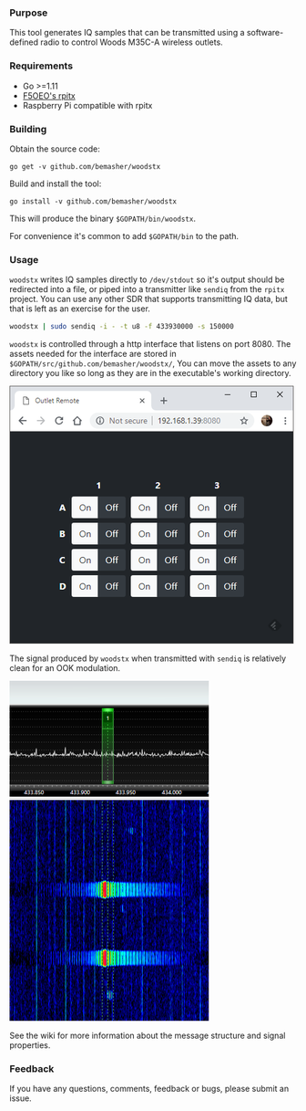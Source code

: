 ### Purpose
This tool generates IQ samples that can be transmitted using a software-defined radio to control Woods M35C-A wireless outlets.

### Requirements
 * Go >=1.11
 * [F5OEO's rpitx](https://github.com/F5OEO/rpitx)
 * Raspberry Pi compatible with rpitx

### Building
Obtain the source code:

	go get -v github.com/bemasher/woodstx

Build and install the tool:

	go install -v github.com/bemasher/woodstx

This will produce the binary `$GOPATH/bin/woodstx`.

For convenience it's common to add `$GOPATH/bin` to the path.

### Usage
`woodstx` writes IQ samples directly to `/dev/stdout` so it's output should be redirected into a file, or piped into a transmitter like `sendiq` from the `rpitx` project. You can use any other SDR that supports transmitting IQ data, but that is left as an exercise for the user.

```bash
woodstx | sudo sendiq -i - -t u8 -f 433930000 -s 150000
```

`woodstx` is controlled through a http interface that listens on port 8080. The assets needed for the interface are stored in `$GOPATH/src/github.com/bemasher/woodstx/`, You can move the assets to any directory you like so long as they are in the executable's working directory.

![interface](images/interface.png)

The signal produced by `woodstx` when transmitted with `sendiq` is relatively clean for an OOK modulation.

![waterfal](images/waterfall.png)

See the wiki for more information about the message structure and signal properties.

### Feedback
If you have any questions, comments, feedback or bugs, please submit an issue.
